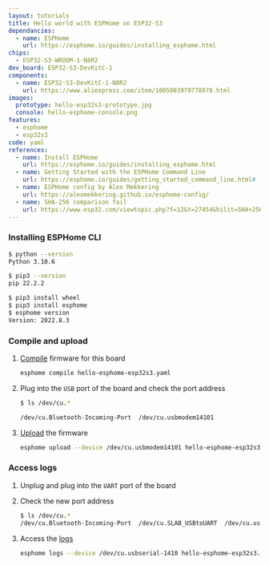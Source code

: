 ```yaml
---
layout: tutorials
title: Hello world with ESPHome on ESP32-S3
dependancies:
  - name: ESPHome
    url: https://esphome.io/guides/installing_esphome.html
chips:
  - ESP32-S3-WROOM-1-N8R2
dev_board: ESP32-S3-DevKitC-1
components:
  - name: ESP32-S3-DevKitC-1-N8R2
    url: https://www.aliexpress.com/item/1005003979778978.html
images:
  prototype: hello-esp32s3-prototype.jpg
  console: hello-esphome-console.png
features:
  - esphome
  - esp32s3
code: yaml
references:
  - name: Install ESPHome
    url: https://esphome.io/guides/installing_esphome.html
  - name: Getting Started with the ESPHome Command Line
    url: https://esphome.io/guides/getting_started_command_line.html#
  - name: ESPHome config by Alex Mekkering
    url: https://alexmekkering.github.io/esphome-config/
  - name: SHA-256 comparison fail
    url: https://www.esp32.com/viewtopic.php?f=12&t=27454&hilit=SHA+256+comparison+failed
---
```


### Installing ESPHome CLI

```sh
$ python --version
Python 3.10.6

$ pip3 --version
pip 22.2.2

$ pip3 install wheel
$ pip3 install esphome
$ esphome version
Version: 2022.8.3
```

### Compile and upload

1. [Compile](https://esphome.io/guides/cli.html#compile-command) firmware for this board

    ```sh
    esphome compile hello-esphome-esp32s3.yaml
    ```
1. Plug into the `USB` port of the board and check the port address

    ```sh
    $ ls /dev/cu.*

    /dev/cu.Bluetooth-Incoming-Port  /dev/cu.usbmodem14101
    ```
1. [Upload](https://esphome.io/guides/cli.html#upload-command) the firmware

    ```sh
    esphome upload --device /dev/cu.usbmodem14101 hello-esphome-esp32s3.yaml
    ```

### Access logs

1. Unplug and plug into the `UART` port of the board
1. Check the new port address

    ```sh
    $ ls /dev/cu.*
    /dev/cu.Bluetooth-Incoming-Port  /dev/cu.SLAB_USBtoUART  /dev/cu.usbserial-1410
    ```
1. Access the [logs](https://esphome.io/guides/cli.html#logs-command)

    ```sh
    esphome logs --device /dev/cu.usbserial-1410 hello-esphome-esp32s3.yaml
    ```
